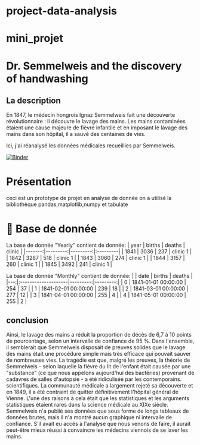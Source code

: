 # project-data-analysis

# mini_projet
# Dr. Semmelweis and the discovery of handwashing
## La description
En 1847, le médecin hongrois Ignaz Semmelweis fait une découverte révolutionnaire : il découvre le lavage des mains. Les mains contaminées étaient une cause majeure de fièvre infantile et en imposant le lavage des mains dans son hôpital, il a sauvé des centaines de vies.

Ici, j'ai réanalysé les données médicales recueillies par Semmelweis.

[![Binder](https://mybinder.org/badge_logo.svg)](https://mybinder.org/v2/gh/safafr/project-data-analysis/main?filepath=notebook.ipynb)
# Présentation
ceci est un prototype de projet en analyse de donnée on a utilisé la bibliothèque pandas,matplotlib,numpy et tabulate

# :file_folder: Base de donnée
La base de donnée "Yearly" contient de donnée:
|   year |   births |   deaths | clinic   |
|-------:|---------:|---------:|:---------|
|   1841 |     3036 |      237 | clinic 1 |
|   1842 |     3287 |      518 | clinic 1 |
|   1843 |     3060 |      274 | clinic 1 |
|   1844 |     3157 |      260 | clinic 1 |
|   1845 |     3492 |      241 | clinic 1 |

La base de donnée "Monthly" contient de donnée:
|    | date                |   births |   deaths |
|---:|:--------------------|---------:|---------:|
|  0 | 1841-01-01 00:00:00 |      254 |       37 |
|  1 | 1841-02-01 00:00:00 |      239 |       18 |
|  2 | 1841-03-01 00:00:00 |      277 |       12 |
|  3 | 1841-04-01 00:00:00 |      255 |        4 |
|  4 | 1841-05-01 00:00:00 |      255 |        2 |

## conclusion

Ainsi, le lavage des mains a réduit la proportion de décès de 6,7 à 10 points de pourcentage, selon un intervalle de confiance de 95 %. Dans l'ensemble, il semblerait que Semmelweis disposait de preuves solides que le lavage des mains était une procédure simple mais très efficace qui pouvait sauver de nombreuses vies.
La tragédie est que, malgré les preuves, la théorie de Semmelweis - selon laquelle la fièvre du lit de l'enfant était causée par une "substance" (ce que nous appelons aujourd'hui des bactéries) provenant de cadavres de salles d'autopsie - a été ridiculisée par les contemporains. scientifiques. La communauté médicale a largement rejeté sa découverte et en 1849, il a été contraint de quitter définitivement l'hôpital général de Vienne.
L'une des raisons à cela était que les statistiques et les arguments statistiques étaient rares dans la science médicale au XIXe siècle. Semmelweis n'a publié ses données que sous forme de longs tableaux de données brutes, mais il n'a montré aucun graphique ni intervalle de confiance. S'il avait eu accès à l'analyse que nous venons de faire, il aurait peut-être mieux réussi à convaincre les médecins viennois de se laver les mains.



